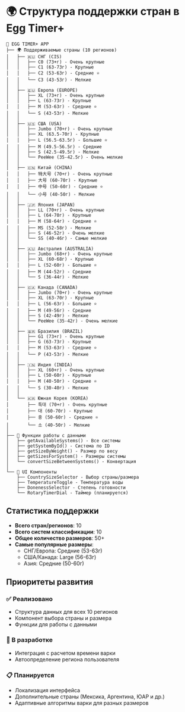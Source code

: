 # 🌍 Структура поддержки стран в Egg Timer+

```
📱 EGG TIMER+ APP
├── 🌍 Поддерживаемые страны (10 регионов)
│   ├── 🇷🇺 СНГ (CIS)
│   │   ├── С0 (73+г) - Очень крупные
│   │   ├── С1 (63-73г) - Крупные  
│   │   ├── С2 (53-63г) - Средние ⭐
│   │   └── С3 (43-53г) - Мелкие
│   │
│   ├── 🇪🇺 Европа (EUROPE)
│   │   ├── XL (73+г) - Очень крупные
│   │   ├── L (63-73г) - Крупные
│   │   ├── M (53-63г) - Средние ⭐
│   │   └── S (43-53г) - Мелкие
│   │
│   ├── 🇺🇸 США (USA)
│   │   ├── Jumbo (70+г) - Очень крупные
│   │   ├── XL (63.5-70г) - Крупные
│   │   ├── L (56.5-63.5г) - Большие ⭐
│   │   ├── M (49.5-56.5г) - Средние
│   │   ├── S (42.5-49.5г) - Мелкие
│   │   └── PeeWee (35-42.5г) - Очень мелкие
│   │
│   ├── 🇨🇳 Китай (CHINA)
│   │   ├── 特大号 (70+г) - Очень крупные
│   │   ├── 大号 (60-70г) - Крупные
│   │   ├── 中号 (50-60г) - Средние ⭐
│   │   └── 小号 (40-50г) - Мелкие
│   │
│   ├── 🇯🇵 Япония (JAPAN)
│   │   ├── LL (70+г) - Очень крупные
│   │   ├── L (64-70г) - Крупные
│   │   ├── M (58-64г) - Средние ⭐
│   │   ├── MS (52-58г) - Мелкие
│   │   ├── S (46-52г) - Очень мелкие
│   │   └── SS (40-46г) - Самые мелкие
│   │
│   ├── 🇦🇺 Австралия (AUSTRALIA)
│   │   ├── Jumbo (68+г) - Очень крупные
│   │   ├── XL (60-68г) - Крупные
│   │   ├── L (52-60г) - Большие ⭐
│   │   ├── M (44-52г) - Средние
│   │   └── S (36-44г) - Мелкие
│   │
│   ├── 🇨🇦 Канада (CANADA)
│   │   ├── Jumbo (70+г) - Очень крупные
│   │   ├── XL (63-70г) - Крупные
│   │   ├── L (56-63г) - Большие ⭐
│   │   ├── M (49-56г) - Средние
│   │   ├── S (42-49г) - Мелкие
│   │   └── PeeWee (35-42г) - Очень мелкие
│   │
│   ├── 🇧🇷 Бразилия (BRAZIL)
│   │   ├── G1 (73+г) - Очень крупные
│   │   ├── G (63-73г) - Крупные
│   │   ├── M (53-63г) - Средние ⭐
│   │   └── P (43-53г) - Мелкие
│   │
│   ├── 🇮🇳 Индия (INDIA)
│   │   ├── XL (60+г) - Очень крупные
│   │   ├── L (50-60г) - Крупные
│   │   ├── M (40-50г) - Средние ⭐
│   │   └── S (30-40г) - Мелкие
│   │
│   └── 🇰🇷 Южная Корея (KOREA)
│       ├── 특대 (70+г) - Очень крупные
│       ├── 대 (60-70г) - Крупные
│       ├── 중 (50-60г) - Средние ⭐
│       └── 소 (40-50г) - Мелкие
│
├── 🔧 Функции работы с данными
│   ├── getAvailableSystems() - Все системы
│   ├── getSystemById() - Система по ID
│   ├── getSizeByWeight() - Размер по весу
│   ├── getSizesForSystem() - Размеры системы
│   └── convertSizeBetweenSystems() - Конвертация
│
└── 📱 UI Компоненты
    ├── CountrySizeSelector - Выбор страны/размера
    ├── TemperatureToggle - Температура воды
    ├── DonenessSelector - Степень готовности
    └── RotaryTimerDial - Таймер (планируется)
```

## Статистика поддержки

- **Всего стран/регионов**: 10
- **Всего систем классификации**: 10
- **Общее количество размеров**: 50+
- **Самые популярные размеры**: 
  - СНГ/Европа: Средние (53-63г)
  - США/Канада: Large (56-63г)
  - Азия: Средние (50-60г)

## Приоритеты развития

### ✅ Реализовано
- Структура данных для всех 10 регионов
- Компонент выбора страны и размера
- Функции для работы с данными

### 🔄 В разработке
- Интеграция с расчетом времени варки
- Автоопределение региона пользователя

### 📋 Планируется
- Локализация интерфейса
- Дополнительные страны (Мексика, Аргентина, ЮАР и др.)
- Адаптивные алгоритмы варки для разных размеров
